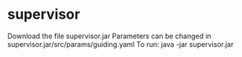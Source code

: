 # supervisor
Download the file supervisor.jar
Parameters can be changed in supervisor.jar/src/params/guiding.yaml
To run: java -jar supervisor.jar
